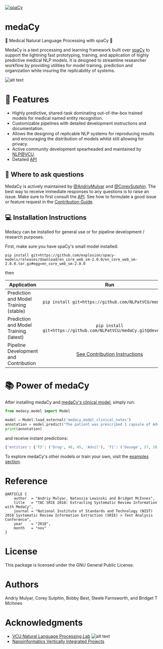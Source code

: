 [![spaCy](https://img.shields.io/badge/built%20with-spaCy-09a3d5.svg)](https://spacy.io)
# medaCy
:hospital: Medical Natural Language Processing with spaCy :hospital:

MedaCy is a text processing and learning framework built over [spaCy](https://spacy.io/) to support the lightning fast prototyping, training, and application of highly predictive medical NLP models. It is designed to streamline researcher workflow by providing utilities for model training, prediction and organization while insuring the replicability of systems.

![alt text](https://nlp.cs.vcu.edu/images/Edit_NanomedicineDatabase.png "Nanoinformatics")


# :star2: Features
- Highly predictive, shared-task dominating out-of-the-box trained models for medical named entity recognition.
- Customizable pipelines with detailed development instructions and documentation.
- Allows the designing of replicable NLP systems for reproducing results and encouraging the distribution of models whilst still allowing for privacy.
- Active community development spearheaded and maintained by [NLP@VCU](https://nlp.cs.vcu.edu/).
- Detailed [API](https://medacy.readthedocs.io/en/latest/)

## :thought_balloon: Where to ask questions

MedaCy is actively maintained by  [@AndriyMulyar](https://github.com/AndriyMulyar)
and [@CoreySutphin](https://github.com/CoreySutphin). The best way to
receive immediate responses to any questions is to raise an issue. Make sure to first consult the [API](https://medacy.readthedocs.io/en/latest/).  See how to formulate a good issue or feature request in the [Contribution Guide](CONTRIBUTING.md).

## :computer: Installation Instructions
Medacy can be installed for general use or for pipeline development / research purposes.

First, make sure you have spaCy's small model installed: 

`pip install git+https://github.com/explosion/spacy-models/releases/download/en_core_web_sm-2.0.0/en_core_web_sm-2.0.0.tar.gz#egg=en_core_web_sm-2.0.0`

then

| Application | Run           |
| ----------- |:-------------:|
| Prediction and Model Training (stable) | `pip install git+https://github.com/NLPatVCU/medaCy.git` |
| Prediction and Model Training (latest) | `pip install git+https://github.com/NLPatVCU/medaCy.git@development` |
| Pipeline Development and Contribution  | [See Contribution Instructions](/CONTRIBUTING.md) |


# :books: Power of medaCy
After installing medaCy and [medaCy's clinical model](examples/models/clinical_notes_model.md), simply run:

```python
from medacy.model import Model

model = Model.load_external('medacy_model_clinical_notes')
annotation = model.predict("The patient was prescribed 1 capsule of Advil for 5 days.")
print(annotation)
```
and receive instant predictions:
```python
{'entities': {'T3': ('Drug', 40, 45, 'Advil'), 'T1': ('Dosage', 27, 28, '1'), 'T2': ('Form', 29, 36, 'capsule'), 'T4': ('Duration', 46, 56, 'for 5 days')}, 'relations': []}
```
To explore medaCy's other models or train your own, visit the [examples section](examples).

Reference
=========
```
@ARTICLE {
    author  = "Andriy Mulyar, Natassja Lewinski and Bridget McInnes",
    title   = "TAC SRIE 2018: Extracting Systematic Review Information with MedaCy",
    journal = "National Institute of Standards and Technology (NIST) 2018 Systematic Review Information Extraction (SRIE) > Text Analysis Conference",
    year    = "2018",
    month   = "nov"
}
```

License
=======
This package is licensed under the GNU General Public License.


Authors
=======
Andriy Mulyar, Corey Sutphin, Bobby Best, Steele Farnsworth, and Bridget T McInnes

Acknowledgments
===============
- [VCU Natural Language Processing Lab](https://nlp.cs.vcu.edu/)     ![alt text](https://nlp.cs.vcu.edu/images/vcu_head_logo "VCU")
- [Nanoinformatics Vertically Integrated Projects](https://rampages.us/nanoinformatics/)
